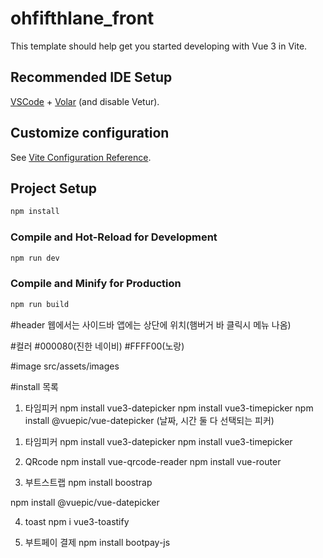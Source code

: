 # ohfifthlane_front

This template should help get you started developing with Vue 3 in Vite.

## Recommended IDE Setup

[VSCode](https://code.visualstudio.com/) + [Volar](https://marketplace.visualstudio.com/items?itemName=Vue.volar) (and disable Vetur).

## Customize configuration

See [Vite Configuration Reference](https://vite.dev/config/).

## Project Setup

```sh
npm install
```

### Compile and Hot-Reload for Development

```sh
npm run dev
```

### Compile and Minify for Production

```sh
npm run build
```

#header
웹에서는 사이드바
앱에는 상단에 위치(햄버거 바 클릭시 메뉴 나옴)

#컬러 #000080(진한 네이비) #FFFF00(노랑)

#image
src/assets/images

#install 목록
1) 타임피커
npm install vue3-datepicker
npm install vue3-timepicker
npm install @vuepic/vue-datepicker (날짜, 시간 둘 다 선택되는 피커)

1. 타임피커
   npm install vue3-datepicker
   npm install vue3-timepicker

2. QRcode
   npm install vue-qrcode-reader
   npm install vue-router

3. 부트스트랩
   npm install boostrap

npm install @vuepic/vue-datepicker

4. toast
   npm i vue3-toastify


5. 부트페이 결제
 npm install bootpay-js   
